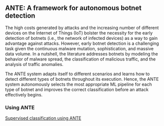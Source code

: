 ## ANTE: A framework for autonomous botnet detection

The high costs generated by attacks and the increasing number of different devices on the Internet of Things (IoT) bolster
the necessity for the early detection of botnets (i.e., the network of infected devices) as a way to gain advantage against
attacks. However, early botnet detection is a challenging task given the continuous malware mutation, sophistication, and
massive data volume. In a nutshell, the literature addresses botnets by modeling the behavior of malware spread, the
classification of malicious traffic, and the analysis of traffic anomalies. 


The ANTE system adapts itself to different scenarios and learns
how to detect different types of botnets throughout its execution. Hence, the ANTE system autonomously selects the most
appropriate ML pipeline for each type of botnet and improves the correct classification before an attack effectively begins.

### Using ANTE


[Supervised classification using ANTE](/experiments/botnet_classification.ipynb)
